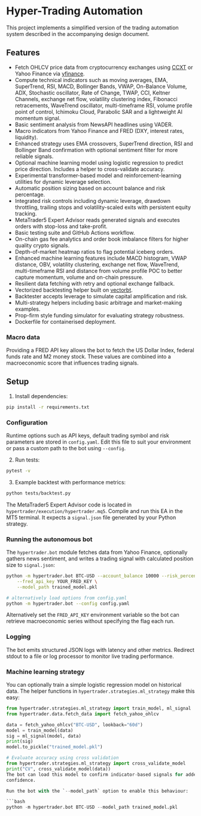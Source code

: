 # Hyper-Trading Automation

This project implements a simplified version of the trading automation system described in the accompanying design document.

## Features

- Fetch OHLCV price data from cryptocurrency exchanges using [CCXT](https://github.com/ccxt/ccxt) or Yahoo Finance via [yfinance](https://github.com/ranaroussi/yfinance).
- Compute technical indicators such as moving averages, EMA, SuperTrend, RSI, MACD, Bollinger Bands, VWAP, On-Balance Volume,
  ADX, Stochastic oscillator, Rate of Change, TWAP, CCI, Keltner Channels, exchange net flow, volatility clustering index,
  Fibonacci retracements, WaveTrend oscillator, multi-timeframe RSI, volume profile point of control, Ichimoku Cloud,
  Parabolic SAR and a lightweight AI momentum signal.
- Basic sentiment analysis from NewsAPI headlines using VADER.
- Macro indicators from Yahoo Finance and FRED (DXY, interest rates, liquidity).
- Enhanced strategy uses EMA crossovers, SuperTrend direction, RSI and Bollinger Band confirmation with optional sentiment filter for more reliable signals.
- Optional machine learning model using logistic regression to predict price direction. Includes a helper to cross-validate accuracy.
- Experimental transformer-based model and reinforcement-learning utilities for dynamic leverage selection.
- Automatic position sizing based on account balance and risk percentage.
- Integrated risk controls including dynamic leverage, drawdown throttling,
  trailing stops and volatility-scaled exits with persistent equity tracking.
- MetaTrader5 Expert Advisor reads generated signals and executes orders with stop-loss and take-profit.
- Basic testing suite and GitHub Actions workflow.
- On-chain gas fee analytics and order book imbalance filters for higher quality crypto signals.
- Depth-of-market heatmap ratios to flag potential iceberg orders.
- Enhanced machine learning features include MACD histogram, VWAP distance, OBV, volatility clustering, exchange net flow,
  WaveTrend, multi-timeframe RSI and distance from volume profile POC to better capture momentum, volume and on-chain pressure.
- Resilient data fetching with retry and optional exchange fallback.
- Vectorized backtesting helper built on [vectorbt](https://github.com/vectorbt/vectorbt).
- Backtester accepts leverage to simulate capital amplification and risk.
- Multi-strategy helpers including basic arbitrage and market-making examples.
- Prop-firm style funding simulator for evaluating strategy robustness.
- Dockerfile for containerised deployment.

### Macro data

Providing a FRED API key allows the bot to fetch the US Dollar Index, federal
funds rate and M2 money stock. These values are combined into a macroeconomic
score that influences trading signals.

## Setup

1. Install dependencies:

```bash
pip install -r requirements.txt
```

### Configuration

Runtime options such as API keys, default trading symbol and risk parameters
are stored in `config.yaml`. Edit this file to suit your environment or pass a
custom path to the bot using `--config`.

2. Run tests:

```bash
pytest -v
```
3. Example backtest with performance metrics:

```bash
python tests/backtest.py
```

The MetaTrader5 Expert Advisor code is located in `hypertrader/execution/hypertrader.mq5`. Compile and run this EA in the MT5 terminal. It expects a `signal.json` file generated by your Python strategy.

### Running the autonomous bot

The `hypertrader.bot` module fetches data from Yahoo Finance, optionally gathers news sentiment, and writes a trading signal with calculated position size to `signal.json`:

 ```bash
 python -m hypertrader.bot BTC-USD --account_balance 10000 --risk_percent 2 \
     --fred_api_key YOUR_FRED_KEY \
     --model_path trained_model.pkl

# alternatively load options from config.yaml
python -m hypertrader.bot --config config.yaml

 ```

Alternatively set the `FRED_API_KEY` environment variable so the bot can
retrieve macroeconomic series without specifying the flag each run.

### Logging

The bot emits structured JSON logs with latency and other metrics. Redirect
stdout to a file or log processor to monitor live trading performance.

### Machine learning strategy

You can optionally train a simple logistic regression model on historical data.
The helper functions in `hypertrader.strategies.ml_strategy` make this easy:

```python
from hypertrader.strategies.ml_strategy import train_model, ml_signal
from hypertrader.data.fetch_data import fetch_yahoo_ohlcv

data = fetch_yahoo_ohlcv("BTC-USD", lookback="60d")
model = train_model(data)
sig = ml_signal(model, data)
print(sig)
model.to_pickle("trained_model.pkl")

# Evaluate accuracy using cross validation
from hypertrader.strategies.ml_strategy import cross_validate_model
print("CV", cross_validate_model(data))
The bot can load this model to confirm indicator-based signals for added
confidence.

Run the bot with the `--model_path` option to enable this behaviour:

```bash
python -m hypertrader.bot BTC-USD --model_path trained_model.pkl
```
